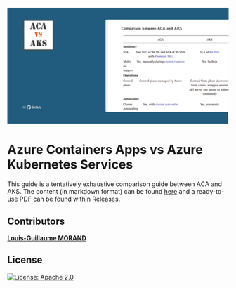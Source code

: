 ![Comparison guide](media/social-card.png)

# Azure Containers Apps vs Azure Kubernetes Services

This guide is a tentatively exhaustive comparison guide between ACA and AKS.
The content (in markdown format) can be found [here](src/comparison.md) and a ready-to-use PDF can be found within [Releases](https://github.com/lgmorand/aca-vs-aks/releases).

## Contributors

**[Louis-Guillaume MORAND](https://github.com/lgmorand)**

## License

[![License: Apache 2.0](https://camo.githubusercontent.com/55056d83628fa4aae93c5790e8641e6d6998b138dae009c0854f4efaae440520/68747470733a2f2f696d672e736869656c64732e696f2f707970692f6c2f436f766572616765)](https://opensource.org/licenses/Apache-2.0)

